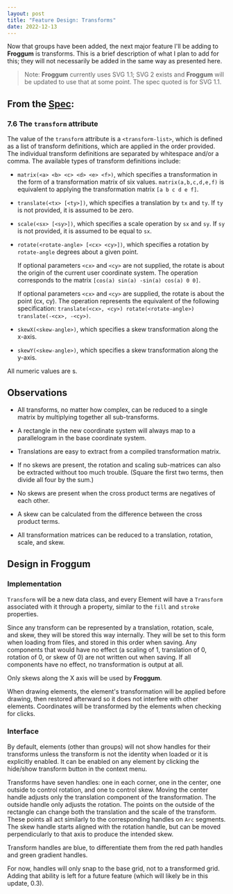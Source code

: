```yaml
---
layout: post
title: "Feature Design: Transforms"
date: 2022-12-13
---
```


Now that groups have been added, the next major feature I'll be adding to
**Froggum** is transforms. This is a brief description of what I plan to
add for this; they will not necessarily be added in the same way as
presented here. 

> Note: **Froggum** currently uses SVG 1.1; SVG 2 exists and **Froggum**
> will be updated to use that at some point. The spec quoted is for SVG
> 1.1.

## From the [Spec](https://www.w3.org/TR/SVG11/coords.html#TransformAttribute):

### 7.6 The `transform` attribute

The value of the `transform` attribute is a `<transform-list>`, which is
defined as a list of transform definitions, which are applied in the order
provided. The individual transform definitions are separated by whitespace
and/or a comma. The available types of transform definitions include:

 * `matrix(<a> <b> <c> <d> <e> <f>)`, which specifies a transformation in
   the form of a transformation matrix of six values.
   `matrix(a,b,c,d,e,f)` is equivalent to applying the transformation
   matrix `[a b c d e f]`.
    

 * `translate(<tx> [<ty>])`, which specifies a translation by `tx` and
   `ty`. If `ty` is not provided, it is assumed to be zero.
    

 * `scale(<sx> [<sy>])`, which specifies a scale operation by `sx` and
   `sy`. If `sy` is not provided, it is assumed to be equal to `sx`.
    

 * `rotate(<rotate-angle> [<cx> <cy>])`, which specifies a rotation by
   `rotate-angle` degrees about a given point.

   If optional parameters `<cx>` and `<cy>` are not supplied, the rotate
   is about the origin of the current user coordinate system. The
   operation corresponds to the matrix `[cos(a) sin(a) -sin(a) cos(a) 0 0]`.

   If optional parameters `<cx>` and `<cy>` are supplied, the rotate is
   about the point (cx, cy). The operation represents the equivalent of
   the following specification:
   `translate(<cx>, <cy>) rotate(<rotate-angle>) translate(-<cx>, -<cy>)`.
    
 * `skewX(<skew-angle>)`, which specifies a skew transformation along the x-axis.
    

 * `skewY(<skew-angle>)`, which specifies a skew transformation along the y-axis.
     

All numeric values are <number>s.

## Observations

 * All transforms, no matter how complex, can be reduced to a single
   matrix by multiplying together all sub-transforms.

 * A rectangle in the new coordinate system will always map to a
   parallelogram in the base coordinate system.

 * Translations are easy to extract from a compiled transformation matrix. 

 * If no skews are present, the rotation and scaling sub-matrices can also
   be extracted without too much trouble. (Square the first two terms, then
   divide all four by the sum.)

 * No skews are present when the cross product terms are negatives of each
   other.

 * A skew can be calculated from the difference between the cross product
   terms.

 * All transformation matrices can be reduced to a translation, rotation,
   scale, and skew.

## Design in **Froggum**

### Implementation

`Transform` will be a new data class, and every Element will have a
`Transform` associated with it through a property, similar to the `fill`
and `stroke` properties.

Since any transform can be represented by a translation, rotation, scale,
and skew, they will be stored this way internally. They will be set to this
form when loading from files, and stored in this order when saving. Any 
components that would have no effect (a scaling of 1, translation of 0, 
rotation of 0, or skew of 0) are not written out when saving. If all
components have no effect, no transformation is output at all.

Only skews along the X axis will be used by **Froggum**.

When drawing elements, the element's transformation will be applied before
drawing, then restored afterward so it does not interfere with other
elements. Coordinates will be transformed by the elements when checking for
clicks.

### Interface

By default, elements (other than groups) will not show handles for their
transforms unless the transform is not the identity when loaded or it is
explicitly enabled. It can be enabled on any element by clicking the
hide/show transform button in the context menu.

Transforms have seven handles: one in each corner, one in the center, one
outside to control rotation, and one to control skew. Moving the center
handle adjusts only the translation component of the transformation. The
outside handle only adjusts the rotation. The points on the outside of the
rectangle can change both the translation and the scale of the transform.
These points all act similarly to the corresponding handles on `Arc`
segments. The skew handle starts aligned with the rotation handle, but can 
be moved perpendicularly to that axis to produce the intended skew.

Transform handles are blue, to differentiate them from the red path handles
and green gradient handles.

For now, handles will only snap to the base grid, not to a transformed
grid. Adding that ability is left for a future feature (which will likely
be in this update, 0.3).

